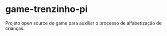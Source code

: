 # game-trenzinho-pi

Projeto open source de game para auxiliar o processo de alfabetização de crianças.